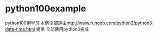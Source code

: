 # python100example
python100例学习
本例全部是由http://www.runoob.com/python3/python3-date-time.html 提供
全部使用python3完成 

